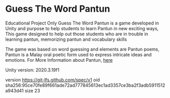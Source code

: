 # Guess The Word Pantun

Educational Project Only
Guess The Word Pantun is a game developed in Unity and purpose to help students to learn Pantun in new exciting ways, 
This game designed to help out those students who are in trouble in learning pantun, memorizing pantun and vocabulary skills

The game was based on word guessing and elements are Pantun poems, 
Pantun is a Malay oral poetic form used to express intricate ideas and emotions.
For More Information about Pantun, [here](https://en.wikipedia.org/wiki/Pantun)

Unity version: 2020.3.19f1

version https://git-lfs.github.com/spec/v1
oid sha256:95ce70fe89f661ade72ad777845613ec1ad3357ce3ba2f3adb5911512a943d41
size 23

